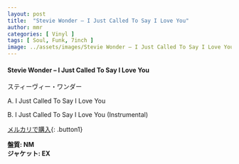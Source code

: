 ```yaml
---
layout: post
title:  "Stevie Wonder – I Just Called To Say I Love You"
author: mmr
categories: [ Vinyl ]
tags: [ Soul, Funk, 7inch ]
image: ../assets/images/Stevie Wonder – I Just Called To Say I Love You.jpg
---
```


#### Stevie Wonder – I Just Called To Say I Love You

スティーヴィー・ワンダー

A. I Just Called To Say I Love You

B. I Just Called To Say I Love You (Instrumental)

[メルカリで購入](https://jp.mercari.com/item/m33486792512){: .button1}

<div class="mt-4 mb-4 d-flex align-items-center">
<strong class="mr-1">盤質: NM</strong>
</div>
<div class="mt-4 mb-4 d-flex align-items-center">
<strong class="mr-1">ジャケット: EX</strong>
</div>

